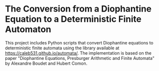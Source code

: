 # The Conversion from a Diophantine Equation to a Deterministic Finite Automaton
This project includes Python scripts that convert Diophantine equations to deterministic finite automata using the library available at https://caleb531.github.io/automata/. The implementation is based on the paper "Diophantine Equations, Presburger Arithmetic and Finite Automata" by Alexandre Boudet and Hubert Comon.
